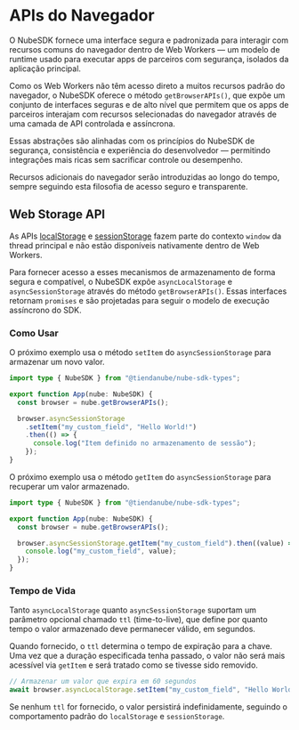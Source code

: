 # APIs do Navegador

O NubeSDK fornece uma interface segura e padronizada para interagir com recursos comuns do navegador dentro de Web Workers — um modelo de runtime usado para executar apps de parceiros com segurança, isolados da aplicação principal.

Como os Web Workers não têm acesso direto a muitos recursos padrão do navegador, o NubeSDK oferece o método `getBrowserAPIs()`, que expõe um conjunto de interfaces seguras e de alto nível que permitem que os apps de parceiros interajam com recursos selecionadas do navegador através de uma camada de API controlada e assíncrona.

Essas abstrações são alinhadas com os princípios do NubeSDK de segurança, consistência e experiência do desenvolvedor — permitindo integrações mais ricas sem sacrificar controle ou desempenho.

Recursos adicionais do navegador serão introduzidas ao longo do tempo, sempre seguindo esta filosofia de acesso seguro e transparente.

## Web Storage API

As APIs [localStorage](https://developer.mozilla.org/en-US/docs/Web/API/Window/localStorage) e [sessionStorage](https://developer.mozilla.org/en-US/docs/Web/API/Window/sessionStorage) fazem parte do contexto `window` da thread principal e não estão disponíveis nativamente dentro de Web Workers.

Para fornecer acesso a esses mecanismos de armazenamento de forma segura e compatível, o NubeSDK expõe `asyncLocalStorage` e `asyncSessionStorage` através do método `getBrowserAPIs()`. Essas interfaces retornam `promises` e são projetadas para seguir o modelo de execução assíncrono do SDK.

### Como Usar

O próximo exemplo usa o método `setItem` do `asyncSessionStorage` para armazenar um novo valor.

```typescript
import type { NubeSDK } from "@tiendanube/nube-sdk-types";

export function App(nube: NubeSDK) {
  const browser = nube.getBrowserAPIs();

  browser.asyncSessionStorage
    .setItem("my_custom_field", "Hello World!")
    .then(() => {
      console.log("Item definido no armazenamento de sessão");
    });
}
```

O próximo exemplo usa o método `getItem` do `asyncSessionStorage` para recuperar um valor armazenado.

```typescript
import type { NubeSDK } from "@tiendanube/nube-sdk-types";

export function App(nube: NubeSDK) {
  const browser = nube.getBrowserAPIs();

  browser.asyncSessionStorage.getItem("my_custom_field").then((value) => {
    console.log("my_custom_field", value);
  });
}
```

### Tempo de Vida

Tanto `asyncLocalStorage` quanto `asyncSessionStorage` suportam um parâmetro opcional chamado `ttl` (time-to-live), que define por quanto tempo o valor armazenado deve permanecer válido, em segundos.

Quando fornecido, o `ttl` determina o tempo de expiração para a chave. Uma vez que a duração especificada tenha passado, o valor não será mais acessível via `getItem` e será tratado como se tivesse sido removido.

```typescript
// Armazenar um valor que expira em 60 segundos
await browser.asyncLocalStorage.setItem("my_custom_field", "Hello World!", 60);
```

Se nenhum `ttl` for fornecido, o valor persistirá indefinidamente, seguindo o comportamento padrão do `localStorage` e `sessionStorage`. 